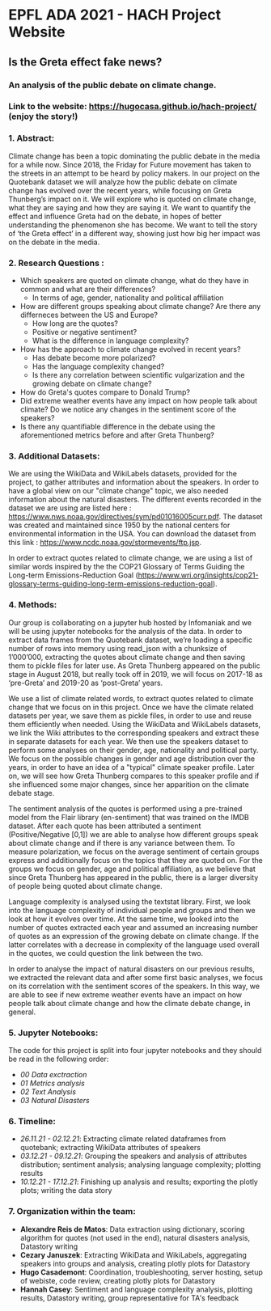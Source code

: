 # EPFL ADA 2021 - HACH Project Website

## Is the Greta effect fake news?
### An analysis of the public debate on climate change.
### Link to the website: https://hugocasa.github.io/hach-project/ (enjoy the story!)

### 1. Abstract:

Climate change has been a topic dominating the public debate in the media for a while now. Since 2018, the Friday for Future movement has taken to the streets in an attempt to be heard by policy makers. In our project on the Quotebank dataset we will analyze how the public debate on climate change has evolved over the recent years, while focusing on Greta Thunberg’s impact on it. We will explore who is quoted on climate change, what they are saying and how they are saying it. We want to quantify the effect and influence Greta had on the debate, in hopes of better understanding the phenomenon she has become. We want to tell the story of ‘the Greta effect’ in a different way, showing just how big her impact was on the debate in the media.

### 2. Research Questions :

- Which speakers are quoted on climate change, what do they have in common and what are their differences?
  - In terms of age, gender, nationality and political affiliation
- How are different groups speaking about climate change? Are there any differneces between the US and Europe?
  - How long are the quotes?
  - Positive or negative sentiment?
  - What is the difference in language complexity?
- How has the approach to climate change evolved in recent years?
  - Has debate become more polarized?
  - Has the language complexity changed?
  - Is there any correlation between scientific vulgarization and the growing debate on climate change?
- How do Greta's quotes compare to Donald Trump?
- Did extreme weather events have any impact on how people talk about climate? Do we notice any changes in the sentiment score of the speakers?
- Is there any quantifiable difference in the debate using the aforementioned metrics before and after Greta Thunberg?

### 3. Additional Datasets:

We are using the WikiData and WikiLabels datasets, provided for the project, to gather attributes and information about the speakers.
In order to have a global view on our "climate change" topic, we also needed information about the natural disasters. The different events recorded in the dataset we are using are listed here : https://www.nws.noaa.gov/directives/sym/pd01016005curr.pdf.
The dataset was created and maintained since 1950 by the national centers for environmental information in the USA. You can download the dataset from this link : https://www.ncdc.noaa.gov/stormevents/ftp.jsp.

In order to extract quotes related to climate change, we are using a list of similar words inspired by the the COP21 Glossary of Terms Guiding the Long-term Emissions-Reduction Goal (https://www.wri.org/insights/cop21-glossary-terms-guiding-long-term-emissions-reduction-goal).

### 4. Methods:

Our group is collaborating on a jupyter hub hosted by Infomaniak and we will be using jupyter notebooks for the analysis of the data.
In order to extract data frames from the Quotebank dataset, we’re loading a specific number of rows into memory using read_json with a chunksize of 1’000’000, extracting the quotes about climate change and then saving them to pickle files for later use.
As Greta Thunberg appeared on the public stage in August 2018, but really took off in 2019, we will focus on 2017-18 as ‘pre-Greta’ and 2019-20 as ‘post-Greta’ years.

We use a list of climate related words, to extract quotes related to climate change that we focus on in this project. Once we have the climate related datasets per year, we save them as pickle files, in order to use and reuse them efficiently when needed. Using the WikiData and WikiLabels datasets, we link the Wiki attributes to the corresponding speakers and extract these in separate datasets for each year. We then use the speakers dataset to perform some analyses on their gender, age, nationality and political party. We focus on the possible changes in gender and age distribution over the years, in order to have an idea of a "typical" climate speaker profile. Later on, we will see how Greta Thunberg compares to this speaker profile and if she influenced some major changes, since her apparition on the climate debate stage.

The sentiment analysis of the quotes is performed using a pre-trained model from the Flair library (en-sentiment) that was trained on the IMDB dataset. After each quote has been attributed a sentiment (Positive/Negative [0,1]) we are able to analyse how different groups speak about climate change and if there is any variance between them. To measure polarization, we focus on the average sentiment of certain groups express and additionally focus on the topics that they are quoted on.
For the groups we focus on gender, age and political affiliation, as we believe that since Greta Thunberg has appeared in the public, there is a larger diversity of people being quoted about climate change.

Language complexity is analysed using the textstat library. First, we look into the language complexity of individual people and groups and then we look at how it evolves over time. At the same time, we looked into the number of quotes extracted each year and assumed an increasing number of quotes as an expression of the growing debate on climate change. If the latter correlates with a decrease in complexity of the language used overall in the quotes, we could question the link between the two.

In order to analyse the impact of natural disasters on our previous results, we extracted the relevant data and after some first basic analyses, we focus on its correlation with the sentiment scores of the speakers. In this way, we are able to see if new extreme weather events have an impact on how people talk about climate change and how the climate debate change, in general.

### 5. Jupyter Notebooks:

The code for this project is split into four jupyter notebooks and they should be read in the following order:
- *00 Data exctraction*
- *01 Metrics analysis*
- *02 Text Analysis*
- *03 Natural Disasters*

### 6. Timeline:

- *26.11.21 - 02.12.21*: Extracting climate related dataframes from quotebank; extracting WikiData attributes of speakers
- *03.12.21 - 09.12.21*: Grouping the speakers and analysis of attributes distribution; sentiment analysis; analysing language complexity; plotting results
- *10.12.21 - 17.12.21*: Finishing up analysis and results; exporting the plotly plots; writing the data story

### 7. Organization within the team:

- **Alexandre Reis de Matos**: Data extraction using dictionary, scoring algorithm for quotes (not used in the end), natural disasters analysis, Datastory writing
- **Cezary Januszek**: Extracting WikiData and WikiLabels, aggregating speakers into groups and analysis, creating plotly plots for Datastory
- **Hugo Casademont**: Coordination, troubleshooting, server hosting, setup of webiste, code review, creating plotly plots for Datastory 
- **Hannah Casey**: Sentiment and language complexity analysis, plotting results, Datastory writing, group representative for TA's feedback
